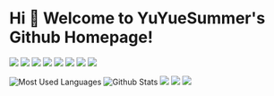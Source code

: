 # Hi 🎉 Welcome to YuYueSummer's Github Homepage!

<p>
<img src="https://img.shields.io/static/v1?label=Program&message=Python&color=blue"/>
  <img src="https://img.shields.io/static/v1?label=Program&message=Java&color=yellow"/>
  <img src="https://img.shields.io/static/v1?label=Program&message=Android&color=red"/>
  <img src="https://img.shields.io/static/v1?label=Program&message=Mysql&color=gren"/>
  <img src="https://img.shields.io/static/v1?label=Program&message=SqlServer&color=gray"/>
<a href="https://blog.csdn.net/wangzirui32"><img src="https://img.shields.io/static/v1?label=Blog&message=CSDN&color=red"/></a>
<a href="https://space.bilibili.com/1513364019"><img src="https://img.shields.io/static/v1?label=Video&message=Bilibili&color=cyan"/></a>
<img src="https://visitor-badge.glitch.me/badge?page_id=https://github.com/reyim3487297072&right_color=red" />
</p>

![Most Used Languages](https://github-readme-stats.vercel.app/api/top-langs/?username=reyim3487297072&theme=dark&layout=compact)
![Github Stats](https://github-readme-stats.vercel.app/api?username=reyim3487297072&show_icons=true&theme=dark&count_private=true)
![](https://stats.justsong.cn/api/csdn?id=reyim3487297072&theme=dark)
![](https://stats.justsong.cn/api/bilibili/?id=1513364019&theme=dark)
![](https://activity-graph.herokuapp.com/graph?username=reyim3487297072&theme=github)
